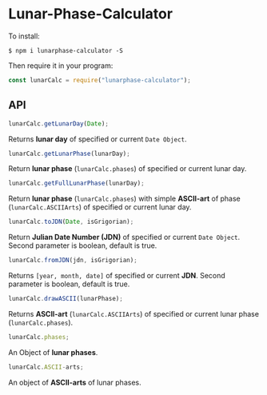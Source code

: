 # Lunar-Phase-Calculator

To install:
```console
$ npm i lunarphase-calculator -S
```
Then require it in your program:
```js
const lunarCalc = require("lunarphase-calculator");
```

## API
```js
lunarCalc.getLunarDay(Date);
```
Returns **lunar day** of specified or current `Date Object`.


```js
lunarCalc.getLunarPhase(lunarDay);
```
Return **lunar phase** (`lunarCalc.phases`) of specified or current lunar day.


```js
lunarCalc.getFullLunarPhase(lunarDay);
```
Return **lunar phase** (`lunarCalc.phases`) with simple **ASCII-art** of phase (`lunarCalc.ASCIIArts`) of specified or current lunar day.


```js
lunarCalc.toJDN(Date, isGrigorian);
```
Return **Julian Date Number (JDN)** of specified or current `Date Object`. Second parameter is boolean, default is true.


```js
lunarCalc.fromJDN(jdn, isGrigorian);
```
Returns `[year, month, date]` of specified or current **JDN**. Second parameter is boolean, default is true.


```js
lunarCalc.drawASCII(lunarPhase);
```
Returns **ASCII-art** (`lunarCalc.ASCIIArts`) of specified or current lunar phase (`lunarCalc.phases`).


```js
lunarCalc.phases;
```
An Object of **lunar phases**.


```js
lunarCalc.ASCII-arts;
```
An object of **ASCII-arts** of lunar phases.